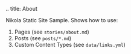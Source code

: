 .. title: About

Nikola Static Site Sample. Shows how to use:

1. Pages (see `stories/about.md`)
2. Posts (see `posts/*.md`)
3. Custom Content Types (see `data/links.yml`)
